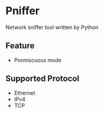# Pniffer
Network sniffer tool written by Python

## Feature
- Promiscuous mode

## Supported Protocol
- Ethernet
- IPv4
- TCP